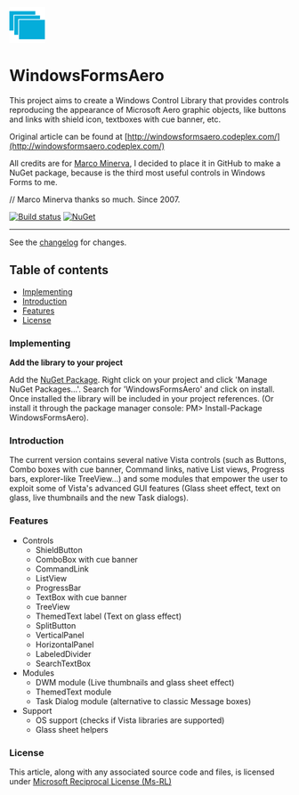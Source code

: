 ![logo](https://raw.githubusercontent.com/ennerperez/WindowsFormsAero/master/.editoricon.png)

# WindowsFormsAero

This project aims to create a Windows Control Library that provides controls reproducing the appearance of Microsoft Aero graphic objects, like buttons and links with shield icon, textboxes with cue banner, etc.

Original article can be found at [http://windowsformsaero.codeplex.com/](http://windowsformsaero.codeplex.com/)

All credits are for [Marco Minerva](http://www.codeplex.com/site/users/view/marcom), I decided to place it in GitHub to make a NuGet package, because is the third most useful controls in Windows Forms to me.

// Marco Minerva thanks so much. Since 2007.

[![Build status](https://ci.appveyor.com/api/projects/status/192can949c1pqs9y?svg=true)](https://ci.appveyor.com/project/ennerperez/windowsformsaero)
[![NuGet](http://img.shields.io/nuget/v/WindowsFormsAero.svg)](https://www.nuget.org/packages/WindowsFormsAero/)

---------------------------------------

See the [changelog](CHANGELOG.md) for changes.

## Table of contents

* [Implementing](#implementing)
* [Introduction](#introduction)
* [Features](#Features)
* [License](#license)

### Implementing

**Add the library to your project**

Add the [NuGet Package](https://www.nuget.org/packages/WindowsFormsAero/). Right click on your project and click 'Manage NuGet Packages...'. Search for 'WindowsFormsAero' and click on install. Once installed the library will be included in your project references. (Or install it through the package manager console: PM> Install-Package WindowsFormsAero).

### Introduction
The current version contains several native Vista controls (such as Buttons, Combo boxes with cue banner, Command links, native List views, Progress bars, explorer-like TreeView...) and some modules that empower the user to exploit some of Vista's advanced GUI features (Glass sheet effect, text on glass, live thumbnails and the new Task dialogs).

### Features 
- Controls
    - ShieldButton
    - ComboBox with cue banner
    - CommandLink
    - ListView
    - ProgressBar
    - TextBox with cue banner
    - TreeView
    - ThemedText label (Text on glass effect)
    - SplitButton
    - VerticalPanel
    - HorizontalPanel
    - LabeledDivider
    - SearchTextBox
- Modules
    - DWM module (Live thumbnails and glass sheet effect)
    - ThemedText module
    - Task Dialog module (alternative to classic Message boxes)
- Support
    - OS support (checks if Vista libraries are supported)
    - Glass sheet helpers

### License
This article, along with any associated source code and files, is licensed under [Microsoft Reciprocal License (Ms-RL)](LICENSE)